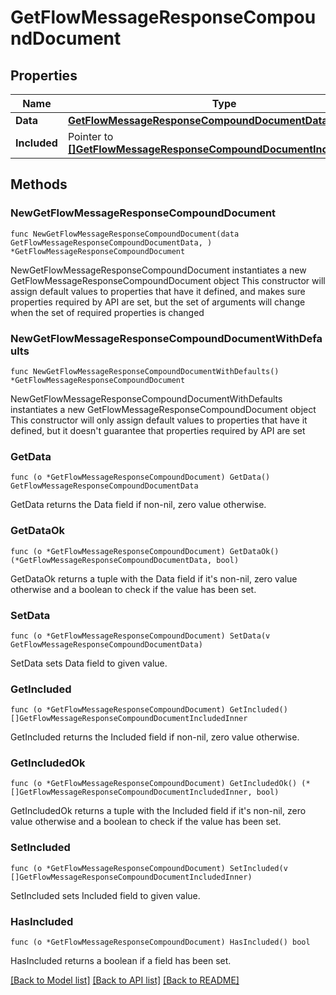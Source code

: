 # GetFlowMessageResponseCompoundDocument

## Properties

Name | Type | Description | Notes
------------ | ------------- | ------------- | -------------
**Data** | [**GetFlowMessageResponseCompoundDocumentData**](GetFlowMessageResponseCompoundDocumentData.md) |  | 
**Included** | Pointer to [**[]GetFlowMessageResponseCompoundDocumentIncludedInner**](GetFlowMessageResponseCompoundDocumentIncludedInner.md) |  | [optional] 

## Methods

### NewGetFlowMessageResponseCompoundDocument

`func NewGetFlowMessageResponseCompoundDocument(data GetFlowMessageResponseCompoundDocumentData, ) *GetFlowMessageResponseCompoundDocument`

NewGetFlowMessageResponseCompoundDocument instantiates a new GetFlowMessageResponseCompoundDocument object
This constructor will assign default values to properties that have it defined,
and makes sure properties required by API are set, but the set of arguments
will change when the set of required properties is changed

### NewGetFlowMessageResponseCompoundDocumentWithDefaults

`func NewGetFlowMessageResponseCompoundDocumentWithDefaults() *GetFlowMessageResponseCompoundDocument`

NewGetFlowMessageResponseCompoundDocumentWithDefaults instantiates a new GetFlowMessageResponseCompoundDocument object
This constructor will only assign default values to properties that have it defined,
but it doesn't guarantee that properties required by API are set

### GetData

`func (o *GetFlowMessageResponseCompoundDocument) GetData() GetFlowMessageResponseCompoundDocumentData`

GetData returns the Data field if non-nil, zero value otherwise.

### GetDataOk

`func (o *GetFlowMessageResponseCompoundDocument) GetDataOk() (*GetFlowMessageResponseCompoundDocumentData, bool)`

GetDataOk returns a tuple with the Data field if it's non-nil, zero value otherwise
and a boolean to check if the value has been set.

### SetData

`func (o *GetFlowMessageResponseCompoundDocument) SetData(v GetFlowMessageResponseCompoundDocumentData)`

SetData sets Data field to given value.


### GetIncluded

`func (o *GetFlowMessageResponseCompoundDocument) GetIncluded() []GetFlowMessageResponseCompoundDocumentIncludedInner`

GetIncluded returns the Included field if non-nil, zero value otherwise.

### GetIncludedOk

`func (o *GetFlowMessageResponseCompoundDocument) GetIncludedOk() (*[]GetFlowMessageResponseCompoundDocumentIncludedInner, bool)`

GetIncludedOk returns a tuple with the Included field if it's non-nil, zero value otherwise
and a boolean to check if the value has been set.

### SetIncluded

`func (o *GetFlowMessageResponseCompoundDocument) SetIncluded(v []GetFlowMessageResponseCompoundDocumentIncludedInner)`

SetIncluded sets Included field to given value.

### HasIncluded

`func (o *GetFlowMessageResponseCompoundDocument) HasIncluded() bool`

HasIncluded returns a boolean if a field has been set.


[[Back to Model list]](../README.md#documentation-for-models) [[Back to API list]](../README.md#documentation-for-api-endpoints) [[Back to README]](../README.md)



